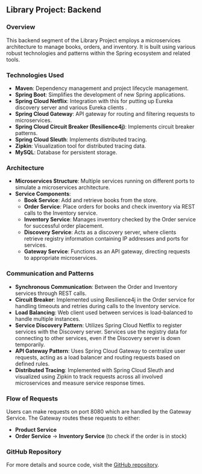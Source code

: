 ## Library Project: Backend

### Overview
This backend segment of the Library Project employs a microservices architecture to manage books, orders, and inventory. It is built using various robust technologies and patterns within the Spring ecosystem and related tools.

### Technologies Used
- **Maven**: Dependency management and project lifecycle management.
- **Spring Boot**: Simplifies the development of new Spring applications.
- **Spring Cloud Netflix**: Integration with this for putting up Eureka discovery server and various Eureka clients .
- **Spring Cloud Gateway**: API gateway for routing and filtering requests to microservices.
- **Spring Cloud Circuit Breaker (Resilience4j)**: Implements circuit breaker patterns.
- **Spring Cloud Sleuth**: Implements distributed tracing.
- **Zipkin**: Visualization tool for distributed tracing data.
- **MySQL**: Database for persistent storage.

### Architecture
- **Microservices Structure**: Multiple services running on different ports to simulate a microservices architecture.
- **Service Components**:
  - **Book Service**: Add and retrieve books from the store.
  - **Order Service**: Place orders for books and check inventory via REST calls to the Inventory service.
  - **Inventory Service**: Manages inventory checked by the Order service for successful order placement.
  - **Discovery Service**: Acts as a discovery server, where clients retrieve registry information containing IP addresses and ports for services.
  - **Gateway Service**: Functions as an API gateway, directing requests to appropriate microservices.

### Communication and Patterns
- **Synchronous Communication**: Between the Order and Inventory services through REST calls.
- **Circuit Breaker**: Implemented using Resilience4j in the Order service for handling timeouts and retries during calls to the Inventory service.
- **Load Balancing**: Web client used between services is load-balanced to handle multiple instances.
- **Service Discovery Pattern**: Utilizes Spring Cloud Netflix to register services with the Discovery server. Services use the registry data for connecting to other services, even if the Discovery server is down temporarily.
- **API Gateway Pattern**: Uses Spring Cloud Gateway to centralize user requests, acting as a load balancer and routing requests based on defined rules.
- **Distributed Tracing**: Implemented with Spring Cloud Sleuth and visualized using Zipkin to track requests across all involved microservices and measure service response times.

### Flow of Requests
Users can make requests on port 8080 which are handled by the Gateway Service. The Gateway routes these requests to either:
- **Product Service**
- **Order Service** → **Inventory Service** (to check if the order is in stock)

### GitHub Repository
For more details and source code, visit the [GitHub repository](https://github.com/utkarshseth/Library-Microservice-s).
